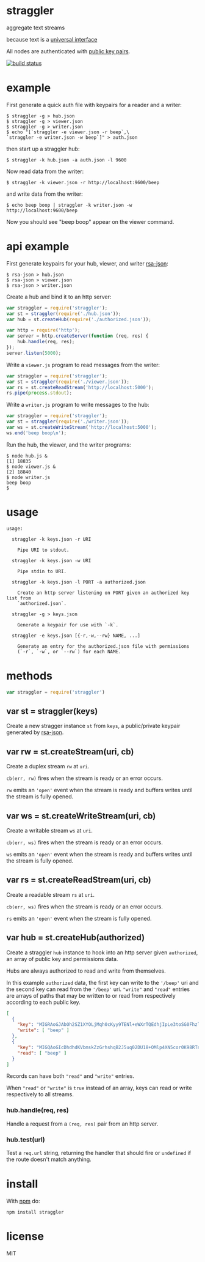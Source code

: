 # straggler

aggregate text streams

because text is a [universal interface](https://en.wikipedia.org/wiki/Unix_philosophy#McIlroy:_A_Quarter_Century_of_Unix)

All nodes are authenticated with
[public key pairs](https://github.com/substack/secure-peer).

[![build status](https://secure.travis-ci.org/substack/straggler.png)](http://travis-ci.org/substack/straggler)

# example

First generate a quick auth file with keypairs for a reader and a writer:

```
$ straggler -g > hub.json
$ straggler -g > viewer.json
$ straggler -g > writer.json
$ echo "[`straggler -e viewer.json -r beep`,\
`straggler -e writer.json -w beep`]" > auth.json
```

then start up a straggler hub:

```
$ straggler -k hub.json -a auth.json -l 9600
```

Now read data from the writer:

```
$ straggler -k viewer.json -r http://localhost:9600/beep
```

and write data from the writer:

```
$ echo beep boop | straggler -k writer.json -w http://localhost:9600/beep
```

Now you should see "beep boop" appear on the viewer command.

# api example

First generate keypairs for your hub, viewer, and writer
[rsa-json](https://github.com/substack/rsa-json):

```
$ rsa-json > hub.json
$ rsa-json > viewer.json
$ rsa-json > writer.json
```

Create a hub and bind it to an http server:

``` js
var straggler = require('straggler');
var st = straggler(require('./hub.json'));
var hub = st.createHub(require('./authorized.json'));

var http = require('http');
var server = http.createServer(function (req, res) {
    hub.handle(req, res);
});
server.listen(5000);
```

Write a `viewer.js` program to read messages from the writer:

``` js
var straggler = require('straggler');
var st = straggler(require('./viewer.json'));
var rs = st.createReadStream('http://localhost:5000');
rs.pipe(process.stdout);
```

Write a `writer.js` program to write messages to the hub:

``` js
var straggler = require('straggler');
var st = straggler(require('./writer.json'));
var ws = st.createWriteStream('http://localhost:5000');
ws.end('beep boop\n');
```

Run the hub, the viewer, and the writer programs:

```
$ node hub.js &
[1] 18835
$ node viewer.js &
[2] 18840
$ node writer.js
beep boop
$ 
```

# usage

```
usage:

  straggler -k keys.json -r URI
 
    Pipe URI to stdout.
 
  straggler -k keys.json -w URI
 
    Pipe stdin to URI.
 
  straggler -k keys.json -l PORT -a authorized.json
 
    Create an http server listening on PORT given an authorized key list from
    `authorized.json`.
 
  straggler -g > keys.json

    Generate a keypair for use with `-k`.

  straggler -e keys.json [{-r,-w,--rw} NAME, ...]

    Generate an entry for the authorized.json file with permissions
    (`-r`, `-w`, or `--rw`) for each NAME.
```

# methods

``` js
var straggler = require('straggler')
```

## var st = straggler(keys)

Create a new stragger instance `st` from `keys`, a public/private keypair
generated by [rsa-json](https://github.com/substack/rsa-json).

## var rw = st.createStream(uri, cb)

Create a duplex stream `rw` at `uri`.

`cb(err, rw)` fires when the stream is ready or an error occurs.

`rw` emits an `'open'` event when the stream is ready and buffers writes until
the stream is fully opened.

## var ws = st.createWriteStream(uri, cb)

Create a writable stream `ws` at `uri`.

`cb(err, ws)` fires when the stream is ready or an error occurs.

`ws` emits an `'open'` event when the stream is ready and buffers writes until
the stream is fully opened.

## var rs = st.createReadStream(uri, cb)

Create a readable stream `rs` at `uri`.

`cb(err, ws)` fires when the stream is ready or an error occurs.

`rs` emits an `'open'` event when the stream is fully opened.

## var hub = st.createHub(authorized)

Create a straggler `hub` instance to hook into an http server given
`authorized`, an array of public key and permissions data.

Hubs are always authorized to read and write from themselves.

In this example `authorized` data, the first key can write to the `'/beep'` uri
and the second key can read from the `'/beep'` uri. `"write"` and `"read"`
entries are arrays of paths that may be written to or read from respectively
according to each public key.

``` json
[
  {
    "key": "MIGRAoGJAbOh2SZ1XYOLjMqh0cKyy9TENl+eWXrTQEdhjIpLe3toSG0Fhzlxtvg/jDz7I1MKrloqIxyfmLVhNs5CXEmiYWhvNcrXQG6FPNeUlGd5yp0JHF75LJkN2Ai4sG98EJvdaFrGFp5MPPycSdWtv2dX/mtaHWWmoAi2w+vPENE7T5SH4+XkWywY6xkCAwEAAQ==",
    "write": [ "beep" ]
  },
  {
    "key": "MIGQAoGIcDhdhdKVbmskZzGrhshqB2J5uq02DU18+OMlp4XN5cor0K98RTnc0TB6pvKinrtwx7/UMY4Zs+u/GZUcukoDmCgRkSnLV0pQO0EJMgx9Yok4ghTcM0smQgtWWe6H38ExKvOFqNcWJeKV3CwqSU/BJF/EeU1iH+p6MeF5mPGuMtmXmNfqqFgQ5wIDAQAB",
    "read": [ "beep" ]
  }
]
```

Records can have both `"read"` and `"write"` entries.

When `"read"` or `"write"` is `true` instead of an array, keys can read or write
respectively to all streams.

###  hub.handle(req, res)

Handle a request from a `(req, res)` pair from an http server.

### hub.test(url)

Test a `req.url` string, returning the handler that should fire or `undefined`
if the route doesn't match anything.

# install

With [npm](https://npmjs.org) do:

```
npm install straggler
```

# license

MIT
